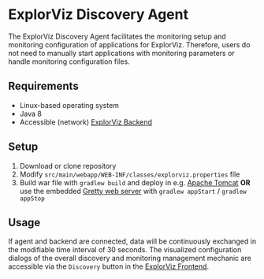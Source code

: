 # ExplorViz Discovery Agent

The ExplorViz Discovery Agent facilitates the monitoring setup and monitoring configuration of applications for ExplorViz.
Therefore, users do not need to manually start applications with monitoring parameters or handle monitoring configuration 
files.

## Requirements
- Linux-based operating system
- Java 8
- Accessible (network) [ExplorViz Backend](https://github.com/ExplorViz/explorviz-backend)

## Setup
1. Download or clone repository
2. Modify `src/main/webapp/WEB-INF/classes/explorviz.properties` file
3. Build war file with `gradlew build` and deploy in e.g. [Apache Tomcat](http://tomcat.apache.org/) **OR** 
use the embedded [Gretty web server](http://akhikhl.github.io/gretty-doc/Feature-overview.html) with 
`gradlew appStart` / `gradlew appStop`

## Usage
If agent and backend are connected, data will be continuously exchanged in the modifiable time interval of 30 seconds.
The visualized configuration dialogs of the overall discovery and monitoring management mechanic are 
accessible via the `Discovery` button in the [ExplorViz Frontend](https://github.com/ExplorViz/explorviz-frontend). 
